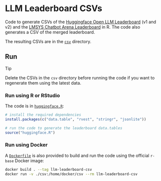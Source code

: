# LLM Leaderboard CSVs

Code to generate CSVs of the [Huggingface Open LLM Leaderboard](https://huggingface.co/spaces/open-llm-leaderboard/open_llm_leaderboard) (v1 and v2)
and the [LMSYS Chatbot Arena Leaderboard](https://chat.lmsys.org/?leaderboard)
in R. The code also generates a CSV of the merged leaderboard.

The resulting CSVs are in the [`csv`](csv) directory.

## Run

> [!TIP]
> Delete the CSVs in the `csv` directory before running the code if you want to
regenerate them using the latest data.

### Run using R or RStudio

The code is in [`huggingface.R`](huggingface.R):

```R
# install the required dependencies
install.packages(c("data.table", "rvest", "stringr", "jsonlite"))

# run the code to generate the leaderboard data.tables
source("huggingface.R")
```

### Run using Docker

A [`Dockerfile`](Dockerfile) is also provided to build and run the code using
the official `r-base` Docker image:

```bash
docker build . --tag llm-leaderboard-csv
docker run -v ./csv:/home/docker/csv --rm llm-leaderboard-csv
```
